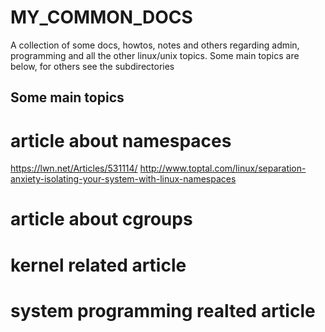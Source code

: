 MY_COMMON_DOCS
=============

A collection of some docs, howtos, notes and others regarding admin, programming and all the other linux/unix topics. Some main topics are below, for others see the subdirectories


Some main topics
-----------------

# article about namespaces

  https://lwn.net/Articles/531114/
  http://www.toptal.com/linux/separation-anxiety-isolating-your-system-with-linux-namespaces


# article about cgroups

 

# kernel related article



# system programming realted article